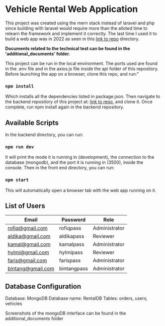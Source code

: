 # Vehicle Rental Web Application

This project was created using the mern stack instead of laravel and php since building with laravel would require more than the alloted time to relearn the framework and implement it correctly. The last time I used it to build a web app was in 2022 as seen in this [link to repo](https://github.com/mhdrofiq/healthapp) directory.

**Documents related to the technical test can be found in the 'additional_documents' folder.**

This project can be run in the local environment. The ports used are found in the .env file and in the axios.js file inside the api folder of this repository. Before launching the app on a browser, clone this repo, and run:"

### `npm install`

Which installs all the dependencies listed in package.json. Then navigate to the backend repository of this project at: [link to repo](https://github.com/mhdrofiq/rental-app-backend), and clone it. Once complete, run npm install again in the backend repository.

## Available Scripts

In the backend directory, you can run:

### `npm run dev`

It will print the mode it is running in (development), the connection to the database (mongodb), and the port it is running in (3500), inside the console. Then in the front end directory, you can run:

### `npm start`

This will automatically open a browser tab with the web app running on it.

## List of Users

| Email | Password | Role |
| --- | --- | --- |
| rofiq@gmail.com | rofiqpass | Administrator |
| aldika@gmail.com | aldikapass | Reviewer |
| kamal@gmail.com | kamalpass | Administrator |
| hylmi@gmail.com | hylmipass | Reviewer |
| faris@gmail.com | farispass | Administrator |
| bintang@gmail.com | bintangpass | Administrator |

## Database Configuration

Database: MongoDB
Database name: RentalDB
Tables: orders, users, vehicles

Screenshots of the mongoDB interface can be found in the additional_documents folder




